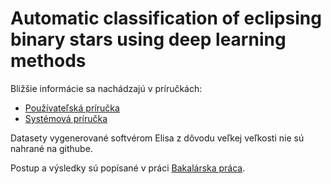 # Automatic classification of eclipsing binary stars using deep learning methods 

Bližšie informácie sa nachádzajú v príručkách: 
 * [Používateľská príručka](PP_Maximilian_Revicky.pdf)
 * [Systémová príručka](SP_Maximilian_Revicky.pdf)

 Datasety vygenerované softvérom Elisa z dôvodu veľkej veľkosti nie sú nahrané na githube.

 Postup a výsledky sú popísané v práci [Bakalárska práca](BP_Maximilian_Revicky.pdf).